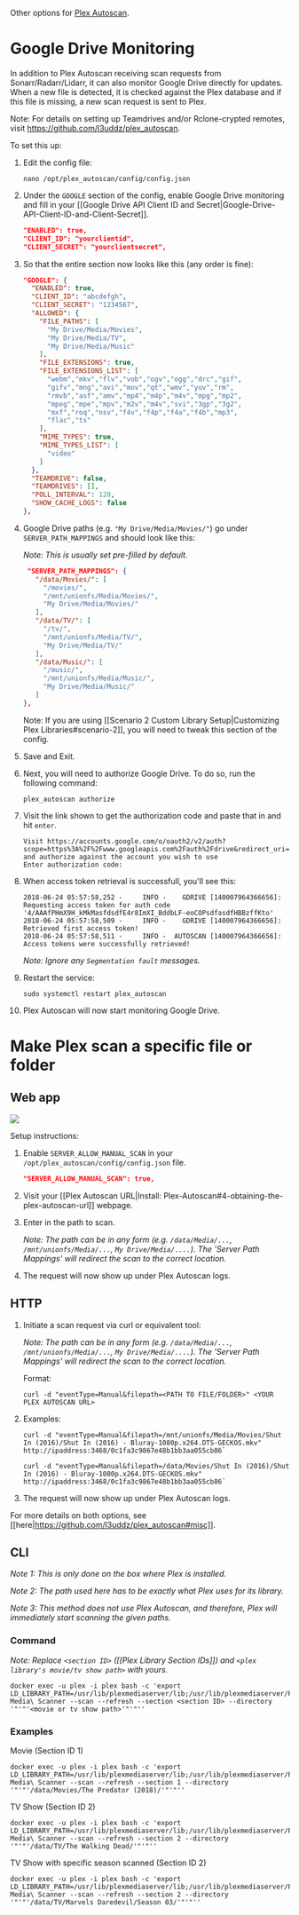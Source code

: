 Other options for [Plex Autoscan](https://github.com/l3uddz/plex_autoscan).

# Google Drive Monitoring

In addition to Plex Autoscan receiving scan requests from Sonarr/Radarr/Lidarr, it can also monitor Google Drive directly for updates. When a new file is detected, it is checked against the Plex database and if this file is missing, a new scan request is sent to Plex.

Note: For details on setting up Teamdrives and/or Rclone-crypted remotes, visit https://github.com/l3uddz/plex_autoscan.

To set this up:

1. Edit the config file:

   ```shell
   nano /opt/plex_autoscan/config/config.json
   ```

1. Under the `GOOGLE` section of the config, enable Google Drive monitoring and fill in your [[Google Drive API Client ID and Secret|Google-Drive-API-Client-ID-and-Client-Secret]].

    ```json
    "ENABLED": true,
    "CLIENT_ID": "yourclientid",
    "CLIENT_SECRET": "yourclientsecret",
    ```

1. So that the entire section now looks like this (any order is fine):

   ```json
   "GOOGLE": {
     "ENABLED": true,
     "CLIENT_ID": "abcdefgh",
     "CLIENT_SECRET": "1234567",
     "ALLOWED": {
       "FILE_PATHS": [
         "My Drive/Media/Movies",
         "My Drive/Media/TV",
         "My Drive/Media/Music"
       ],
       "FILE_EXTENSIONS": true,
       "FILE_EXTENSIONS_LIST": [
         "webm","mkv","flv","vob","ogv","ogg","drc","gif",
         "gifv","mng","avi","mov","qt","wmv","yuv","rm",
         "rmvb","asf","amv","mp4","m4p","m4v","mpg","mp2",
         "mpeg","mpe","mpv","m2v","m4v","svi","3gp","3g2",
         "mxf","roq","nsv","f4v","f4p","f4a","f4b","mp3",
         "flac","ts"
       ],
       "MIME_TYPES": true,
       "MIME_TYPES_LIST": [
         "video"
       ]
     },
     "TEAMDRIVE": false,
     "TEAMDRIVES": [],
     "POLL_INTERVAL": 120,
     "SHOW_CACHE_LOGS": false
   },
   ```

1. Google Drive paths (e.g. `"My Drive/Media/Movies/"`) go under `SERVER_PATH_MAPPINGS` and should look like this:

   _Note: This is usually set pre-filled by default._

    ```json
     "SERVER_PATH_MAPPINGS": {
       "/data/Movies/": [
         "/movies/",
         "/mnt/unionfs/Media/Movies/",
         "My Drive/Media/Movies/"
       ],
       "/data/TV/": [
         "/tv/",
         "/mnt/unionfs/Media/TV/",
         "My Drive/Media/TV/"
       ],
       "/data/Music/": [
         "/music/",
         "/mnt/unionfs/Media/Music/",
         "My Drive/Media/Music/"
       ]
    },
    ```

    Note: If you are using [[Scenario 2 Custom Library Setup|Customizing Plex Libraries#scenario-2]], you will need to tweak this section of the config.


1. Save and Exit.

1. Next, you will need to authorize Google Drive. To do so, run the following command:

   ```shell
   plex_autoscan authorize
   ```

1. Visit the link shown to get the authorization code and paste that in and hit `enter`.

    ```
    Visit https://accounts.google.com/o/oauth2/v2/auth?scope=https%3A%2F%2Fwww.googleapis.com%2Fauth%2Fdrive&redirect_uri=urn%3Aietf%3Awg%3Aoauth%3A2.0%3Aoob&response_type=code&client_id=&access_type=offline and authorize against the account you wish to use
    Enter authorization code:
    ```

1. When access token retrieval is successfull, you'll see this:

   ```
   2018-06-24 05:57:58,252 -     INFO -    GDRIVE [140007964366656]: Requesting access token for auth code '4/AAAfPHmX9H_kMkMasfdsdfE4r8ImXI_BddbLF-eoCOPsdfasdfHBBzffKto'
   2018-06-24 05:57:58,509 -     INFO -    GDRIVE [140007964366656]: Retrieved first access token!
   2018-06-24 05:57:58,511 -     INFO -  AUTOSCAN [140007964366656]: Access tokens were successfully retrieved!
   ```

   _Note: Ignore any `Segmentation fault` messages._

1. Restart the service:

    ```shell
   sudo systemctl restart plex_autoscan
   ```


1. Plex Autoscan will now start monitoring Google Drive.


# Make Plex scan a specific file or folder

## Web app

![](https://i.imgur.com/KTrbShI.png)


Setup instructions:

1. Enable `SERVER_ALLOW_MANUAL_SCAN` in your `/opt/plex_autoscan/config/config.json` file.

   ```json
   "SERVER_ALLOW_MANUAL_SCAN": true,
   ```

2. Visit your [[Plex Autoscan URL|Install: Plex-Autoscan#4-obtaining-the-plex-autoscan-url]] webpage.

3. Enter in the path to scan.

   _Note: The path can be in any form (e.g. `/data/Media/...`, `/mnt/unionfs/Media/...`, `My Drive/Media/....`). The 'Server Path Mappings' will redirect the scan to the correct location._

4. The request will now show up under Plex Autoscan logs.

## HTTP

1. Initiate a scan request via curl or equivalent tool:

   _Note: The path can be in any form (e.g. `/data/Media/...`, `/mnt/unionfs/Media/...`, `My Drive/Media/....`). The 'Server Path Mappings' will redirect the scan to the correct location._

   Format:
   ```
   curl -d "eventType=Manual&filepath=<PATH TO FILE/FOLDER>" <YOUR PLEX AUTOSCAN URL>
   ```

1. Examples:

      ```shell
      curl -d "eventType=Manual&filepath=/mnt/unionfs/Media/Movies/Shut In (2016)/Shut In (2016) - Bluray-1080p.x264.DTS-GECKOS.mkv" http://ipaddress:3468/0c1fa3c9867e48b1bb3aa055cb86`
      ```

      ```shell
      curl -d "eventType=Manual&filepath=/data/Movies/Shut In (2016)/Shut In (2016) - Bluray-1080p.x264.DTS-GECKOS.mkv" http://ipaddress:3468/0c1fa3c9867e48b1bb3aa055cb86`
      ```

4. The request will now show up under Plex Autoscan logs.

For more details on both options, see [[here|https://github.com/l3uddz/plex_autoscan#misc]].


## CLI

_Note 1: This is only done on the box where Plex is installed._

_Note 2: The path used here has to be exactly what Plex uses for its library._

_Note 3: This method does not use Plex Autoscan, and therefore, Plex will immediately start scanning the given paths._


### Command

_Note: Replace `<section ID>` ([[Plex Library Section IDs]]) and `<plex library's movie/tv show path>` with yours._

```
docker exec -u plex -i plex bash -c 'export LD_LIBRARY_PATH=/usr/lib/plexmediaserver/lib;/usr/lib/plexmediaserver/Plex\ Media\ Scanner --scan --refresh --section <section ID> --directory '"'"'<movie or tv show path>'"'"''
```

### Examples

Movie (Section ID 1)

```
docker exec -u plex -i plex bash -c 'export LD_LIBRARY_PATH=/usr/lib/plexmediaserver/lib;/usr/lib/plexmediaserver/Plex\ Media\ Scanner --scan --refresh --section 1 --directory '"'"'/data/Movies/The Predator (2018)/'"'"''
```

TV Show (Section ID 2)

```
docker exec -u plex -i plex bash -c 'export LD_LIBRARY_PATH=/usr/lib/plexmediaserver/lib;/usr/lib/plexmediaserver/Plex\ Media\ Scanner --scan --refresh --section 2 --directory '"'"'/data/TV/The Walking Dead/'"'"''
```

TV Show with specific season scanned (Section ID 2)

```
docker exec -u plex -i plex bash -c 'export LD_LIBRARY_PATH=/usr/lib/plexmediaserver/lib;/usr/lib/plexmediaserver/Plex\ Media\ Scanner --scan --refresh --section 2 --directory '"'"'/data/TV/Marvels Daredevil/Season 03/'"'"''
```